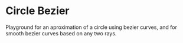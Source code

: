 # Circle Bezier

Playground for an aproximation of a circle using bezier curves, and for smooth bezier curves based on any two rays.
